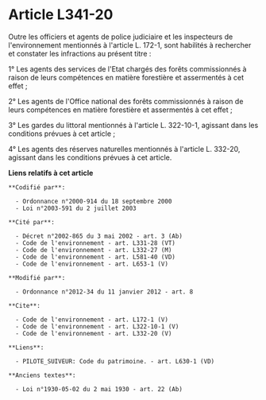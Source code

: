 # Article L341-20

Outre les officiers et agents de police judiciaire et les inspecteurs de l'environnement mentionnés à l'article L. 172-1,
sont habilités à rechercher et constater les infractions au présent titre : 

1° Les agents des services de l'Etat chargés des forêts commissionnés à raison de leurs compétences en matière forestière et
assermentés à cet effet ; 

2° Les agents de l'Office national des forêts commissionnés à raison de leurs compétences en matière forestière et
assermentés à cet effet ; 

3° Les gardes du littoral mentionnés à l'article L. 322-10-1, agissant dans les conditions prévues à cet article ; 

4° Les agents des réserves naturelles mentionnés à l'article L. 332-20, agissant dans les conditions prévues à cet article.

**Liens relatifs à cet article**

	**Codifié par**:

	  - Ordonnance n°2000-914 du 18 septembre 2000
	  - Loi n°2003-591 du 2 juillet 2003

	**Cité par**:

	  - Décret n°2002-865 du 3 mai 2002 - art. 3 (Ab)
	  - Code de l'environnement - art. L331-28 (VT)
	  - Code de l'environnement - art. L332-27 (M)
	  - Code de l'environnement - art. L581-40 (VD)
	  - Code de l'environnement - art. L653-1 (V)

	**Modifié par**:

	  - Ordonnance n°2012-34 du 11 janvier 2012 - art. 8

	**Cite**:

	  - Code de l'environnement - art. L172-1 (V)
	  - Code de l'environnement - art. L322-10-1 (V)
	  - Code de l'environnement - art. L332-20 (V)

	**Liens**:

	  - PILOTE_SUIVEUR: Code du patrimoine. - art. L630-1 (VD)

	**Anciens textes**:

	  - Loi n°1930-05-02 du 2 mai 1930 - art. 22 (Ab)
